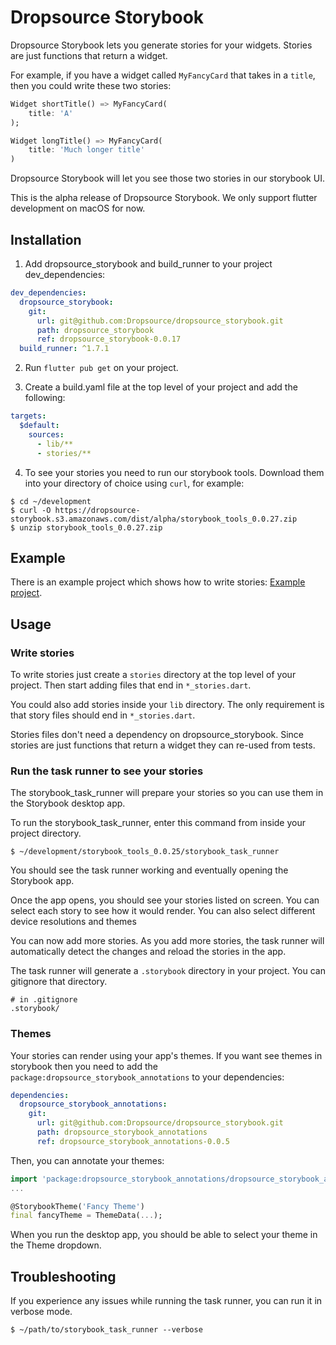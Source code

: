 # Dropsource Storybook

Dropsource Storybook lets you generate stories for your widgets. Stories are 
just functions that return a widget.

For example, if you have a widget called `MyFancyCard` that takes in a `title`, 
then you could write these two stories:

```dart
Widget shortTitle() => MyFancyCard(
    title: 'A'
);

Widget longTitle() => MyFancyCard(
    title: 'Much longer title'
)
```

Dropsource Storybook will let you see those two stories in our storybook UI.

This is the alpha release of Dropsource Storybook. We only support flutter 
development on macOS for now.

## Installation
1. Add dropsource_storybook and build_runner to your project dev_dependencies:
```yaml
dev_dependencies:
  dropsource_storybook:
    git:
      url: git@github.com:Dropsource/dropsource_storybook.git
      path: dropsource_storybook
      ref: dropsource_storybook-0.0.17
  build_runner: ^1.7.1
```

2. Run `flutter pub get` on your project.

3. Create a build.yaml file at the top level of your project and add the 
following:
```yaml
targets:
  $default:
    sources:
      - lib/**
      - stories/**
```

4. To see your stories you need to run our storybook tools. Download them into
your directory of choice using `curl`, for example:

```
$ cd ~/development
$ curl -O https://dropsource-storybook.s3.amazonaws.com/dist/alpha/storybook_tools_0.0.27.zip
$ unzip storybook_tools_0.0.27.zip
```

## Example
There is an example project which shows how to write stories: 
[Example project](https://github.com/Dropsource/dropsource_storybook/tree/master/example).

## Usage

### Write stories
To write stories just create a `stories` directory at the top level of your 
project. Then start adding files that end in `*_stories.dart`.

You could also add stories inside your `lib` directory. The only requirement 
is that story files should end in `*_stories.dart`.

Stories files don't need a dependency on dropsource_storybook. Since stories 
are just functions that return a widget they can re-used from tests.


### Run the task runner to see your stories
The storybook_task_runner will prepare your stories so you can use them in the 
Storybook desktop app.

To run the storybook_task_runner, enter this command from inside your project 
directory.
```
$ ~/development/storybook_tools_0.0.25/storybook_task_runner
```
You should see the task runner working and eventually opening the Storybook app.

Once the app opens, you should see your stories listed on screen. You can 
select each story to see how it would render. You can also select different 
device resolutions and themes

You can now add more stories. As you add more stories, the task runner will 
automatically detect the changes and reload the stories in the app.

The task runner will generate a `.storybook` directory in your project. You
can gitignore that directory.
```
# in .gitignore
.storybook/
```


### Themes
Your stories can render using your app's themes. If you want see themes in 
storybook then you need to add the 
`package:dropsource_storybook_annotations` to your dependencies:
```yaml
dependencies:
  dropsource_storybook_annotations:
    git:
      url: git@github.com:Dropsource/dropsource_storybook.git
      path: dropsource_storybook_annotations
      ref: dropsource_storybook_annotations-0.0.5
``` 
Then, you can annotate your themes:
```dart
import 'package:dropsource_storybook_annotations/dropsource_storybook_annotations.dart';
...

@StorybookTheme('Fancy Theme')
final fancyTheme = ThemeData(...);
```
When you run the desktop app, you should be able to select your theme in the 
Theme dropdown.

## Troubleshooting
If you experience any issues while running the task runner, you can run it in 
verbose mode.
```
$ ~/path/to/storybook_task_runner --verbose
```

